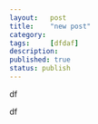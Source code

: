 ```yaml
---
layout:   post
title:    "new post"
category:  
tags:     [dfdaf]
description: 
published: true
status: publish
---
```

df 
 
df 
